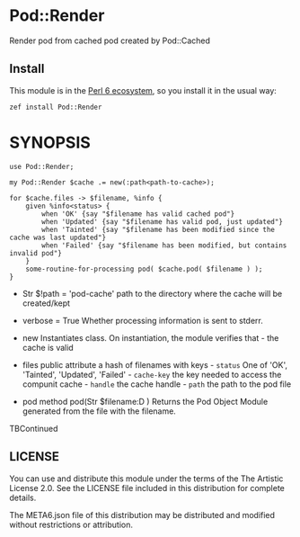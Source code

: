 # Pod::Render

Render pod from cached pod created by Pod::Cached

## Install

This module is in the [Perl 6 ecosystem](https://modules.perl6.org), so you install it in the usual way:

    zef install Pod::Render


# SYNOPSIS
```perl6
use Pod::Render;

my Pod::Render $cache .= new(:path<path-to-cache>);

for $cache.files -> $filename, %info {
    given %info<status> {
        when 'OK' {say "$filename has valid cached pod"}
        when 'Updated' {say "$filename has valid pod, just updated"}
        when 'Tainted' {say "$filename has been modified since the cache was last updated"}
        when 'Failed' {say "$filename has been modified, but contains invalid pod"}
    }
    some-routine-for-processing pod( $cache.pod( $filename ) );
}
```

- Str $!path = 'pod-cache'
    path to the directory where the cache will be created/kept

- verbose = True
    Whether processing information is sent to stderr.

- new
    Instantiates class. On instantiation, the module verifies that
        - the cache is valid

- files
    public attribute
    a hash of filenames with keys
        - `status` One of 'OK', 'Tainted', 'Updated', 'Failed'
        -  `cache-key` the key needed to access the compunit cache
        - `handle` the cache handle
        -  `path` the path to the pod file

- pod
    method pod(Str $filename:D )
    Returns the Pod Object Module generated from the file with the filename.

TBContinued

## LICENSE

You can use and distribute this module under the terms of the The Artistic License 2.0. See the LICENSE file included in this distribution for complete details.

The META6.json file of this distribution may be distributed and modified without restrictions or attribution.
